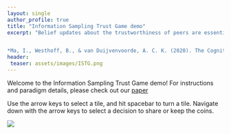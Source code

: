 ```yaml
---
layout: single
author_profile: true
title: "Information Sampling Trust Game demo"
excerpt: "Belief updates about the trustworthiness of peers are essential during adolescence as social reorientation emerges and peer relationships intensify. We used computational modelling and an information sampling paradigm to reveal that three cognitive mechanisms contribute to age-related changes in those belief updates: prior beliefs, prior uncertainty, and uncertainty tolerance. These age-related changes result in increasingly efficient belief updates from early to mid-adolescence. Our findings shed light on age-related changes in adaptive learning about others during adolescence.  


*Ma, I., Westhoff, B., & van Duijvenvoorde, A. C. K. (2020). The Cognitive Mechanisms That Drive Social Belief Updates During Adolescence. bioRxiv* [[~~preprint~~]](https://www.biorxiv.org/content/10.1101/2020.05.19.105114v1.full) [[~~data~~]](https://github.com/ili-ma/Social_Belief_Updates_Adolescence) [[~~code~~]](https://github.com/ili-ma/Social_Belief_Updates_Adolescence)"
header:
 teaser: assets/images/ISTG.png
---
```


Welcome to the Information Sampling Trust Game demo!
For instructions and paradigm details, please check out our [paper](https://www.biorxiv.org/content/10.1101/2020.05.19.105114v1.full)

Use the arrow keys to select a tile, and hit spacebar to turn a tile. Navigate down with the arrow keys to select a decision to share or keep the coins.


<link rel="stylesheet" type="text/css" href="https://ili-ma.github.io/SamplingTrustGame_demo/unity-loader.css">
<div id="game-and-loader" style="width: 600px; height: 400px;">
    <div id="gameContainer"></div>
    <div id="loader">
    <img class="logo" src="https://ili-ma.github.io/SamplingTrustGame_demo/logo.png">
    <div class="spinner"></div>
    <div class="progress"><div class="full"></div></div>
    </div>
</div>
<script src="https://ili-ma.github.io/SamplingTrustGame_demo/Build/UnityLoader.js"></script>
<script src="https://ili-ma.github.io/SamplingTrustGame_demo/unity-loader.js"></script>
<script>
    UnityLoader.instantiate("gameContainer", "https://ili-ma.github.io/SamplingTrustGame_demo/Build/SamplingTrustGame_demo.json", { onProgress: UnityProgress });
</script>